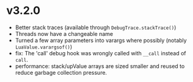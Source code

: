 
# v3.2.0

- Better stack traces (available through `DebugTrace.stackTrace()`)
- Threads now have a changeable name
- Turned a few array parameters into varargs where possibly (notably `LuaValue.varargsof()`)
- fix: The 'call' debug hook was wrongly called with `__call` instead of `call`.
- performance: stack/upValue arrays are sized smaller and reused to reduce garbage collection pressure.
